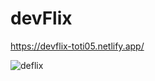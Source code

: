 # devFlix

https://devflix-toti05.netlify.app/

![deflix](https://user-images.githubusercontent.com/60388264/101827606-4ac67380-3b0f-11eb-8198-75a6dd595bb2.png)
